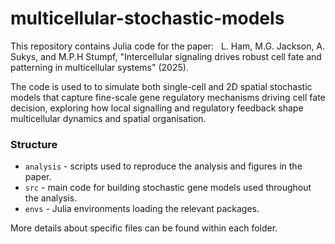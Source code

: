 # multicellular-stochastic-models

This repository contains Julia code for the paper: &nbsp; L. Ham, M.G. Jackson, A. Sukys, and M.P.H Stumpf, "Intercellular signaling drives robust cell fate and patterning in multicellular systems" (2025).

The code is used to to simulate both single-cell and 2D spatial stochastic models that capture fine-scale gene regulatory mechanisms driving cell fate decision, exploring how local signalling and regulatory feedback shape multicellular dynamics and spatial organisation.

### Structure

- `analysis` - scripts used to reproduce the analysis and figures in the paper.
- `src` - main code for building stochastic gene models used throughout the analysis.
- `envs` - Julia environments loading the relevant packages.

More details about specific files can be found within each folder.